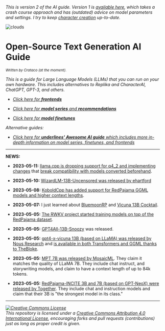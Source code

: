 *This is version 2 of the AI guide. Version 1 is [available here](https://github.com/Crataco/ai-guide/blob/main/guide/original.md), which takes a crash course approach and has (outdated) advice on model parameters and settings. I try to keep [character creation](https://github.com/Crataco/ai-guide/blob/main/guide/original.md#chat-mode-create-your-character--browse-for-others) up-to-date.*

![clouds](https://user-images.githubusercontent.com/55674863/233225413-72efd34a-1cfa-4f49-b100-01d6c40287ec.jpg)

# Open-Source Text Generation AI Guide
_<sup>Written by Crataco (at the moment).</sup>_

_This is a guide for Large Language Models (LLMs) that you can run on your own hardware. This includes alternatives to Replika and CharacterAI, ChatGPT, GPT-3, and others._

- _[Click here for **frontends**](https://github.com/Crataco/ai-guide/blob/main/guide/frontends.md)_

- _[Click here for **model series** and **recommendations**](https://github.com/Crataco/ai-guide/blob/main/guide/models.md)_

- _[Click here for **model finetunes**](https://github.com/Crataco/ai-guide/blob/main/guide/finetunes.md)_

_Alternative guides:_

- _[Click here for **underlines' Awesome AI guide** which includes more in-depth information on model series, finetunes, and frontends](https://github.com/underlines/awesome-marketing-datascience/blob/master/awesome-ai.md)_

* * *

**NEWS:**

- **2023-05-11:** [llama.cpp is dropping support for q4_2 and implementing changes](https://github.com/ggerganov/llama.cpp/pull/1405) that [break compatibility with models converted beforehand](https://github.com/ggerganov/llama.cpp/issues/1408).

- **2023-05-10:** [WizardLM-13B-Uncensored was released by ehartford](https://old.reddit.com/r/LocalLLaMA/comments/13dem7j/wizardlm13buncensored/)
 
- **2023-05-08:** [KoboldCpp has added support for RedPajama GGML models and higher context lengths](https://github.com/LostRuins/koboldcpp/releases/tag/v1.20).

- **2023-05-07:** I just learned about [BluemoonRP](https://huggingface.co/reeducator/bluemoonrp-13b) and [Vicuna 13B Cocktail](https://huggingface.co/reeducator/vicuna-13b-cocktail).

- **2023-05-05:** [The RWKV project started training models on top of the RedPajama dataset](https://huggingface.co/BlinkDL/rwkv-4-pileplus).

- **2023-05-05:** [GPT4All-13B-Snoozy](https://old.reddit.com/r/LocalLLaMA/comments/138szrl/new_llama_13b_model_from_nomicai_gpt4all13bsnoozy/) was released.

- **2023-05-05:** [gpt4-x-vicuna 13B (based on LLaMA) was released by Nous Research](https://twitter.com/NousResearch/status/1654470228967817219) and [is available in both Transformers and GGML thanks to TheBloke](https://huggingface.co/TheBloke).

- **2023-05-05:** [MPT 7B was released by MosaicML](https://www.mosaicml.com/blog/mpt-7b). They claim it matches the quality of LLaMA 7B. They include chat instruct, and storywriting models, and claim to have a context length of up to 84k tokens.

- **2023-05-05:** [RedPajama-INCITE 3B and 7B (based on GPT-NeoX) were released by Together](https://www.together.xyz/blog/redpajama-models-v1). They include chat and instruction models and claim that their 3B is "the strongest model in its class."

* * *

_<a rel="license" href="http://creativecommons.org/licenses/by/4.0/"><img alt="Creative Commons License" style="border-width:0" src="https://i.creativecommons.org/l/by/4.0/88x31.png" /></a><br />This repository is licensed under a <a rel="license" href="http://creativecommons.org/licenses/by/4.0/">Creative Commons Attribution 4.0 International License</a>, encouraging forks and pull requests (contributions) just as long as proper credit is given._

